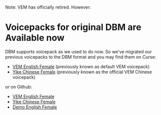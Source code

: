 Note: VEM has officially retired. However:

Voicepacks for original DBM are Available now
=================

<p>DBM supports voicepack as we used to do now. So we've migrated our previous voicepacks to the DBM format and you may find them on Curse:</p>

<ul>
<li><a href="http://www.curse.com/addons/wow/dbm-voicepack-vem">VEM English Female</a> (previously known as default VEM voicepack)</li>
<li><a href="http://www.curse.com/addons/wow/dbm-voicepack-yike">Yike Chinese Female</a> (previously known as the official VEM Chinese voicepack)</li>
<!--a href="http://www.curse.com/addons/wow/dbm-voicepack-demo">Demo English Female</a-->
</ul>
<p>or on Github:</p>
<ul>
<li><a href="https://github.com/henryj/DBM-Voicepack-VEM">VEM English Female</a></li>
<li><a href="https://github.com/henryj/VEM-Sound-Yike">Yike Chinese Female</a></li>
<li><a href="https://github.com/henryj/DBM-Voicepack-Demo">Demo English Female</a></li>
</ul>
